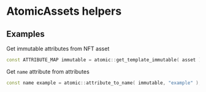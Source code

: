 # AtomicAssets helpers

## Examples

Get immutable attributes from NFT asset

```c++
const ATTRIBUTE_MAP immutable = atomic::get_template_immutable( asset );
```

Get `name` attribute from attributes

```c++
const name example = atomic::attribute_to_name( immutable, "example" );
```
